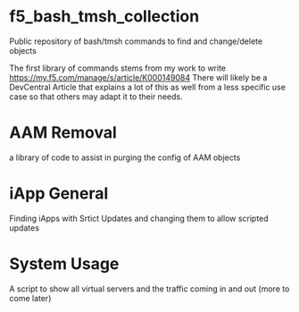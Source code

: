 # f5_bash_tmsh_collection
Public repository of bash/tmsh commands to find and change/delete objects

The first library of commands stems from my work to write https://my.f5.com/manage/s/article/K000149084 
There will likely be a DevCentral Article that explains a lot of this as well from a less specific use case so that others may adapt it to their needs.

# AAM Removal
a library of code to assist in purging the config of AAM objects

# iApp General
Finding iApps with Srtict Updates and changing them to allow scripted updates

# System Usage
A script to show all virtual servers and the traffic coming in and out (more to come later)